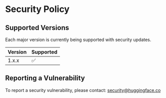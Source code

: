 # Security Policy

## Supported Versions
<!--
Use this section to tell people about which versions of your project are
currently being supported with security updates.

| Version | Supported          |
| ------- | ------------------ |
| 5.1.x   | :white_check_mark: |
| 5.0.x   | :x:                |
| 4.0.x   | :white_check_mark: |
| < 4.0   | :x:                |
-->

Each major version is currently being supported with security updates.

| Version | Supported          |
| ------- | ------------------ |
| 1.x.x   | :white_check_mark: |


## Reporting a Vulnerability
<!--
Use this section to tell people how to report a vulnerability.

Tell them where to go, how often they can expect to get an update on a
reported vulnerability, what to expect if the vulnerability is accepted or
declined, etc.
-->

To report a security vulnerability, please contact: security@huggingface.co
